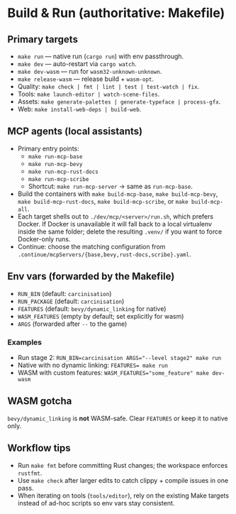 # Build & Run (authoritative: Makefile)

## Primary targets

- `make run` — native run (`cargo run`) with env passthrough.
- `make dev` — auto-restart via `cargo watch`.
- `make dev-wasm` — run for `wasm32-unknown-unknown`.
- `make release-wasm` — release build + `wasm-opt`.
- Quality: `make check | fmt | lint | test | test-watch | fix`.
- Tools: `make launch-editor | watch-scene-files`.
- Assets: `make generate-palettes | generate-typeface | process-gfx`.
- Web: `make install-web-deps | build-web`.

## MCP agents (local assistants)

- Primary entry points:
  - `make run-mcp-base`
  - `make run-mcp-bevy`
  - `make run-mcp-rust-docs`
  - `make run-mcp-scribe`
  - Shortcut: `make run-mcp-server` → same as `run-mcp-base`.
- Build the containers with `make build-mcp-base`, `make build-mcp-bevy`, `make build-mcp-rust-docs`, `make build-mcp-scribe`, or `make build-mcp-all`.
- Each target shells out to `./dev/mcp/<server>/run.sh`, which prefers Docker. If Docker is unavailable it will fall back to a local virtualenv inside the same folder; delete the resulting `.venv/` if you want to force Docker-only runs.
- Continue: choose the matching configuration from `.continue/mcpServers/{base,bevy,rust-docs,scribe}.yaml`.

## Env vars (forwarded by the Makefile)

- `RUN_BIN` (default: `carcinisation`)
- `RUN_PACKAGE` (default: `carcinisation`)
- `FEATURES` (default: `bevy/dynamic_linking` for native)
- `WASM_FEATURES` (empty by default; set explicitly for wasm)
- `ARGS` (forwarded after `--` to the game)

### Examples

- Run stage 2:
  `RUN_BIN=carcinisation ARGS="--level stage2" make run`
- Native with no dynamic linking:
  `FEATURES= make run`
- WASM with custom features:
  `WASM_FEATURES="some_feature" make dev-wasm`

## WASM gotcha

`bevy/dynamic_linking` is **not** WASM-safe. Clear `FEATURES` or keep it to native only.

## Workflow tips

- Run `make fmt` before committing Rust changes; the workspace enforces `rustfmt`.
- Use `make check` after larger edits to catch clippy + compile issues in one pass.
- When iterating on tools (`tools/editor`), rely on the existing Make targets instead of ad-hoc scripts so env vars stay consistent.
